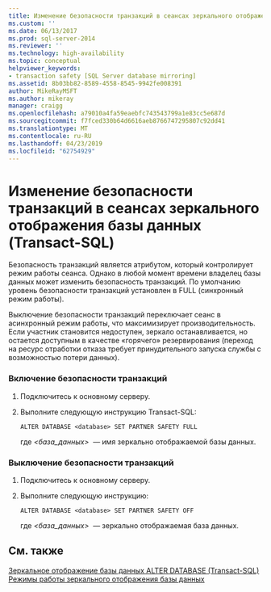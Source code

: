 ```yaml
---
title: Изменение безопасности транзакций в сеансах зеркального отображения базы данных (Transact-SQL) | Документы Майкрософт
ms.custom: ''
ms.date: 06/13/2017
ms.prod: sql-server-2014
ms.reviewer: ''
ms.technology: high-availability
ms.topic: conceptual
helpviewer_keywords:
- transaction safety [SQL Server database mirroring]
ms.assetid: 8b03bb82-8589-4558-8545-9942fe008391
author: MikeRayMSFT
ms.author: mikeray
manager: craigg
ms.openlocfilehash: a79010a4fa59eaebfc743543799a1e83cc5e687d
ms.sourcegitcommit: f7fced330b64d6616aeb8766747295807c92dd41
ms.translationtype: MT
ms.contentlocale: ru-RU
ms.lasthandoff: 04/23/2019
ms.locfileid: "62754929"
---
```

# <a name="change-transaction-safety-in-a-database-mirroring-session-transact-sql"></a>Изменение безопасности транзакций в сеансах зеркального отображения базы данных (Transact-SQL)
  Безопасность транзакций является атрибутом, который контролирует режим работы сеанса. Однако в любой момент времени владелец базы данных может изменить безопасность транзакций. По умолчанию уровень безопасности транзакций установлен в FULL (синхронный режим работы).  
  
 Выключение безопасности транзакций переключает сеанс в асинхронный режим работы, что максимизирует производительность. Если участник становится недоступен, зеркало останавливается, но остается доступным в качестве «горячего» резервирования (переход на ресурс отработки отказа требует принудительного запуска службы с возможностью потери данных).  
  
### <a name="to-turn-on-transaction-safety"></a>Включение безопасности транзакций  
  
1.  Подключитесь к основному серверу.  
  
2.  Выполните следующую инструкцию Transact-SQL:  
  
    ```  
    ALTER DATABASE <database> SET PARTNER SAFETY FULL  
    ```  
  
     где *\<база_данных>*  — имя зеркально отображаемой базы данных.  
  
### <a name="to-turn-off-transaction-safety"></a>Выключение безопасности транзакций  
  
1.  Подключитесь к основному серверу.  
  
2.  Выполните следующую инструкцию:  
  
    ```  
    ALTER DATABASE <database> SET PARTNER SAFETY OFF  
    ```  
  
     где *\<база_данных>*  — зеркально отображаемая база данных.  
  
## <a name="see-also"></a>См. также  
 [Зеркальное отображение базы данных ALTER DATABASE (Transact-SQL)](/sql/t-sql/statements/alter-database-transact-sql-database-mirroring)   
 [Режимы работы зеркального отображения базы данных](database-mirroring-operating-modes.md)  
  
  
